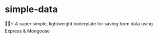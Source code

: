 # simple-data
👨‍💻⚡️ A super simple, lightweight boilerplate for saving form data using Express &amp; Mongoose
